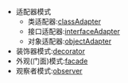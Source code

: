 - 适配器模式
    - 类适配器:[classAdapter](adapter/_class)
    - 接口适配器:[interfaceAdapter](adapter/_interface)
    - 对象适配器:[objectAdapter](adapter/_object)
- 装饰器模式:[decorator](decorator)
- 外观(门面)模式:[facade](facade)
- 观察者模式:[observer](observer)
